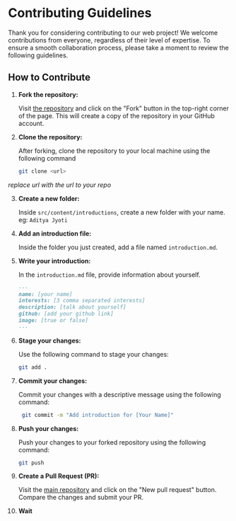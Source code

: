 # Contributing Guidelines

Thank you for considering contributing to our web project! We welcome contributions from everyone, regardless of their level of expertise. To ensure a smooth collaboration process, please take a moment to review the following guidelines.

## How to Contribute

1. **Fork the repository:**

   Visit [the repository](https://github.com/Aditya-Jyoti/Introduce-Yourself)
   and click on the "Fork" button in the top-right corner of the page.
   This will create a copy of the repository in your GitHub account.

2. **Clone the repository:**

   After forking, clone the repository to your local machine using the following command

   ```bash
   git clone <url>
   ```

_replace url with the url to your repo_

3. **Create a new folder:**

   Inside `src/content/introductions`, create a new folder with your name. eg: `Aditya Jyoti`

4. **Add an introduction file:**

   Inside the folder you just created, add a file named `introduction.md`.

5. **Write your introduction:**

   In the `introduction.md` file, provide information about yourself.

   ```markdown
   ---
   name: [your name]
   interests: [3 comma separated interests]
   description: [talk about yourself]
   github: [add your github link]
   image: [true or false]
   ---
   ```

6. **Stage your changes:** 
   
   Use the following command to stage your changes:

   ```bash
   git add .
   ```
7. **Commit your changes:** 
   
   Commit your changes with a descriptive message using the following command:

   ```bash
    git commit -m "Add introduction for [Your Name]"
    ```

8. **Push your changes:** 
   
   Push your changes to your forked repository using the following command:

    ```bash
    git push 
    ```

9. **Create a Pull Request (PR):** 
    
    Visit the [main repository](https://github.com/aditya-jyoti/Introduce-Yourself) and click on the "New pull request" button. Compare the changes and submit your PR.

10. **Wait**


